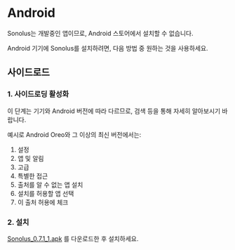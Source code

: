 # Android

Sonolus는 개발중인 앱이므로, Android 스토어에서 설치할 수 없습니다.

Android 기기에 Sonolus를 설치하려면, 다음 방법 중 원하는 것을 사용하세요.

## 사이드로드

### 1. 사이드로딩 활성화

이 단계는 기기와 Android 버전에 따라 다르므로, 검색 등을 통해 자세히 알아보시기 바랍니다.

예시로 Android Oreo와 그 이상의 최신 버전에서는:

1. 설정
2. 앱 및 알림
3. 고급
4. 특별한 접근
5. 출처를 알 수 없는 앱 설치
6. 설치를 허용할 앱 선택
7. 이 출처 허용에 체크

### 2. 설치

[Sonolus_0.7.1_1.apk](https://sonolus.com/download/Sonolus_0.7.1_1.apk) 를 다운로드한 후 설치하세요.
